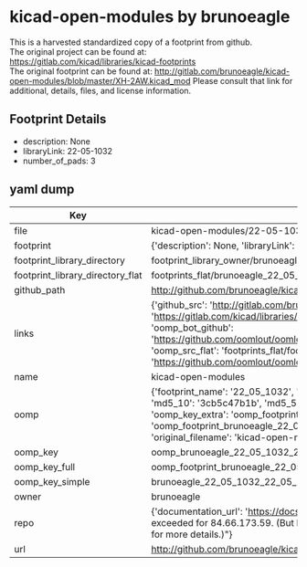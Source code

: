 # kicad-open-modules by brunoeagle  
This is a harvested standardized copy of a footprint from github.  
The original project can be found at:  
https://gitlab.com/kicad/libraries/kicad-footprints  
The original footprint can be found at:
http://gitlab.com/brunoeagle/kicad-open-modules/blob/master/XH-2AW.kicad_mod
Please consult that link for additional, details, files, and license information.  
## Footprint Details
* description: None  
* libraryLink: 22-05-1032  
* number_of_pads: 3  
## yaml dump  
| Key | Value |  
| --- | --- |  
| file | kicad-open-modules/22-05-1032.kicad_mod |  
| footprint | {'description': None, 'libraryLink': '22-05-1032', 'number_of_pads': 3} |  
| footprint_library_directory | footprint_library_owner/brunoeagle_kicad-open-modules |  
| footprint_library_directory_flat | footprints_flat/brunoeagle_22_05_1032_22_05_1032/working |  
| github_path | http://github.com/brunoeagle/kicad-open-modules/blob/master/22-05-1032.kicad_mod |  
| links | {'github_src': 'http://gitlab.com/brunoeagle/kicad-open-modules/blob/master/XH-2AW.kicad_mod', 'github_src_repo': 'https://gitlab.com/kicad/libraries/kicad-footprints', 'oomp_bot': 'footprints/brunoeagle_22_05_1032_22_05_1032/working', 'oomp_bot_github': 'https://github.com/oomlout/oomlout_oomp_footprint_bot/tree/main/footprints/brunoeagle_22_05_1032_22_05_1032/working', 'oomp_src_flat': 'footprints_flat/footprints_flat/brunoeagle_22_05_1032_22_05_1032/working', 'oomp_src_flat_github': 'https://github.com/oomlout/oomlout_oomp_footprint_src/tree/main/footprints_flat/brunoeagle_22_05_1032_22_05_1032/working'} |  
| name | kicad-open-modules |  
| oomp | {'footprint_name': '22_05_1032', 'library_name': '22_05_1032_kicad_mod', 'md5': '3cb5c47b1b6119e1edc82fa0c96c835f', 'md5_10': '3cb5c47b1b', 'md5_5': '3cb5c', 'md5_6': '3cb5c4', 'oomp_key': 'oomp_brunoeagle_22_05_1032_22_05_1032', 'oomp_key_extra': 'oomp_footprint_brunoeagle_22_05_1032_22_05_1032', 'oomp_key_full': 'oomp_footprint_brunoeagle_22_05_1032_22_05_1032_3cb5c4', 'oomp_key_simple': 'brunoeagle_22_05_1032_22_05_1032', 'original_filename': 'kicad-open-modules/22-05-1032.kicad_mod', 'owner_name': 'brunoeagle'} |  
| oomp_key | oomp_brunoeagle_22_05_1032_22_05_1032 |  
| oomp_key_full | oomp_footprint_brunoeagle_22_05_1032_22_05_1032 |  
| oomp_key_simple | brunoeagle_22_05_1032_22_05_1032 |  
| owner | brunoeagle |  
| repo | {'documentation_url': 'https://docs.github.com/rest/overview/resources-in-the-rest-api#rate-limiting', 'message': "API rate limit exceeded for 84.66.173.59. (But here's the good news: Authenticated requests get a higher rate limit. Check out the documentation for more details.)"} |  
| url | http://github.com/brunoeagle/kicad-open-modules |  

